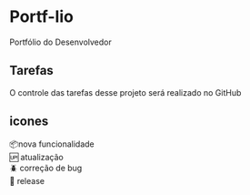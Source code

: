 # Portf-lio
Portfólio do Desenvolvedor

## Tarefas
O controle das tarefas desse projeto será realizado no GitHub

## icones

:package:nova funcionalidade </br>
:up: atualização </br>
:beetle: correção de bug</br>
:checkered_flag: release</br>
